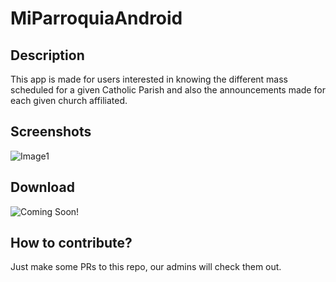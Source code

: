 # MiParroquiaAndroid

## Description
This app is made for users interested in knowing the different mass scheduled for a given Catholic Parish 
and also the announcements made for each given church affiliated.

## Screenshots

![Image1]()

## Download

![Coming Soon!]()

## How to contribute?

Just make some PRs to this repo, our admins will check them out.
